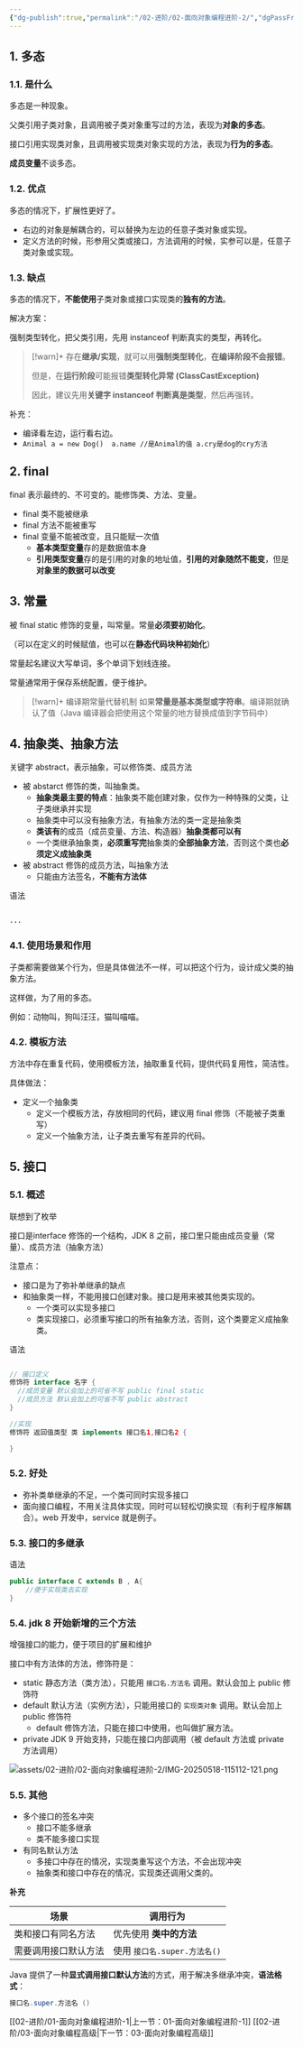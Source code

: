 ```yaml
---
{"dg-publish":true,"permalink":"/02-进阶/02-面向对象编程进阶-2/","dgPassFrontmatter":true}
---
```



## 1. 多态

### 1.1. 是什么

多态是一种现象。

父类引用子类对象，且调用被子类对象重写过的方法，表现为**对象的多态**。

接口引用实现类对象，且调用被实现类对象实现的方法，表现为**行为的多态**。

**成员变量**不谈多态。

### 1.2. 优点

多态的情况下，扩展性更好了。

- 右边的对象是解耦合的，可以替换为左边的任意子类对象或实现。
- 定义方法的时候，形参用父类或接口，方法调用的时候，实参可以是，任意子类对象或实现。

### 1.3. 缺点

多态的情况下，**不能使用**子类对象或接口实现类的**独有的方法**。

解决方案：

强制类型转化，把父类引用，先用 instanceof 判断真实的类型，再转化。

> [!warn]+
> 存在**继承/实现**，就可以用**强制类型转化**，**在编译阶段不会报错**。
> 
> 但是，在**运行阶段**可能报错**类型转化异常 (ClassCastException)** 
> 
> 因此，建议先用**关键字 instanceof 判断真是类型**，然后再强转。


补充：
- 编译看左边，运行看右边。
- `Animal a = new Dog()  a.name //是Animal的值 a.cry是dog的cry方法 `

## 2. final

final 表示最终的、不可变的。能修饰类、方法、变量。
- final 类不能被继承
- final 方法不能被重写
- final 变量不能被改变，且只能赋一次值
	- **基本类型变量**存的是数据值本身
	- **引用类型变量**存的是引用的对象的地址值，**引用的对象随然不能变**，但是**对象里的数据可以改变**


## 3. 常量

被 final static 修饰的变量，叫常量。常量**必须要初始化**。

（可以在定义的时候赋值，也可以在**静态代码块种初始化**）

常量起名建议大写单词，多个单词下划线连接。

常量通常用于保存系统配置，便于维护。

> [!warn]+ 编译期常量代替机制
> 如果**常量是基本类型或字符串**。编译期就确认了值（Java 编译器会把使用这个常量的地方替换成值到字节码中）

## 4. 抽象类、抽象方法

关键字 abstract，表示抽象，可以修饰类、成员方法 
- 被 abstarct 修饰的类，叫抽象类。
	- **抽象类最主要的特点**：抽象类不能创建对象，仅作为一种特殊的父类，让子类继承并实现
	- 抽象类中可以没有抽象方法，有抽象方法的类一定是抽象类
	- **类该有**的成员（成员变量、方法、构造器）**抽象类都可以有**
	- 一个类继承抽象类，**必须重写完**抽象类的**全部抽象方法**，否则这个类也**必须定义成抽象类**
- 被 abstract 修饰的成员方法，叫抽象方法
	- 只能由方法签名，**不能有方法体**

语法

```java

...

```

### 4.1. 使用场景和作用

子类都需要做某个行为，但是具体做法不一样，可以把这个行为，设计成父类的抽象方法。

这样做，为了用的多态。

例如：动物叫，狗叫汪汪，猫叫喵喵。

### 4.2. 模板方法

方法中存在重复代码，使用模板方法，抽取重复代码，提供代码复用性，简洁性。

具体做法：
- 定义一个抽象类
	- 定义一个模板方法，存放相同的代码，建议用 final 修饰（不能被子类重写）
	- 定义一个抽象方法，让子类去重写有差异的代码。

## 5. 接口

### 5.1. 概述

联想到了枚举

接口是interface 修饰的一个结构，JDK 8 之前，接口里只能由成员变量（常量）、成员方法（抽象方法）

注意点：
- 接口是为了弥补单继承的缺点
- 和抽象类一样，不能用接口创建对象。接口是用来被其他类实现的。
	- 一个类可以实现多接口
	- 类实现接口，必须重写接口的所有抽象方法，否则，这个类要定义成抽象类。

语法
```java

// 接口定义
修饰符 interface 名字 {
  //成员变量 默认会加上的可省不写 public final static 
  //成员方法 默认会加上的可省不写 public abstract
} 

//实现
修饰符 返回值类型 类 implements 接口名1,接口名2 {

}

```


### 5.2. 好处

- 弥补类单继承的不足，一个类可同时实现多接口
- 面向接口编程，不用关注具体实现，同时可以轻松切换实现（有利于程序解耦合）。web 开发中，service 就是例子。

### 5.3. 接口的多继承

语法
```java
public interface C extends B , A{
	//便于实现类去实现
}

```

### 5.4. jdk 8 开始新增的三个方法

增强接口的能力，便于项目的扩展和维护

接口中有方法体的方法，修饰符是：
- static 静态方法（类方法），只能用 `接口名.方法名` 调用。默认会加上 public 修饰符
- default 默认方法（实例方法），只能用接口的 `实现类对象` 调用。默认会加上 public 修饰符
	- default 修饰方法，只能在接口中使用，也叫做扩展方法。
- private JDK 9 开始支持，只能在接口内部调用（被 default 方法或 private 方法调用）

![assets/02-进阶/02-面向对象编程进阶-2/IMG-20250518-115112-121.png](/img/user/assets/02-%E8%BF%9B%E9%98%B6/02-%E9%9D%A2%E5%90%91%E5%AF%B9%E8%B1%A1%E7%BC%96%E7%A8%8B%E8%BF%9B%E9%98%B6-2/IMG-20250518-115112-121.png)

### 5.5. 其他

- 多个接口的签名冲突
	- 接口不能多继承
	- 类不能多接口实现
- 有同名默认方法
	- 多接口中存在的情况，实现类重写这个方法，不会出现冲突
	- 抽象类和接口中存在的情况，实现类还调用父类的。

**补充**

| 场景                 | 调用行为                     |
| -------------------- | ---------------------------- |
| 类和接口有同名方法   | 优先使用 **类中的方法**      |
| 需要调用接口默认方法 | 使用 `接口名.super.方法名()` |

Java 提供了一种**显式调用接口默认方法**的方式，用于解决多继承冲突，**语法格式**：

```java
接口名.super.方法名 ()
```

[[02-进阶/01-面向对象编程进阶-1\|上一节：01-面向对象编程进阶-1]]
[[02-进阶/03-面向对象编程高级\|下一节：03-面向对象编程高级]]
